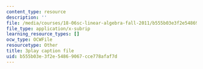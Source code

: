 ```yaml
---
content_type: resource
description: ''
file: /media/courses/18-06sc-linear-algebra-fall-2011/b555b03e3f2e54869067cce778afaf7d_yjBerM5jWsc.vtt
file_type: application/x-subrip
learning_resource_types: []
ocw_type: OCWFile
resourcetype: Other
title: 3play caption file
uid: b555b03e-3f2e-5486-9067-cce778afaf7d
---
```

